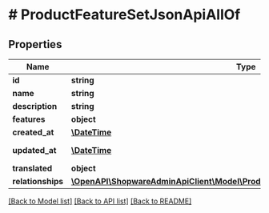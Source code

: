 # # ProductFeatureSetJsonApiAllOf

## Properties

Name | Type | Description | Notes
------------ | ------------- | ------------- | -------------
**id** | **string** |  | [optional]
**name** | **string** |  |
**description** | **string** |  | [optional]
**features** | **object** |  | [optional]
**created_at** | [**\DateTime**](\DateTime.md) |  | [readonly]
**updated_at** | [**\DateTime**](\DateTime.md) |  | [optional] [readonly]
**translated** | **object** |  | [optional]
**relationships** | [**\OpenAPI\ShopwareAdminApiClient\Model\ProductFeatureSetJsonApiAllOfRelationships**](ProductFeatureSetJsonApiAllOfRelationships.md) |  | [optional]

[[Back to Model list]](../../README.md#models) [[Back to API list]](../../README.md#endpoints) [[Back to README]](../../README.md)
